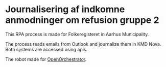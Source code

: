 # Journalisering af indkomne anmodninger om refusion gruppe 2

This RPA process is made for Folkeregisteret in Aarhus Municipality.

The process reads emails from Outlook and journalize them in KMD Nova.
Both systems are accessed using apis.

The robot made for [OpenOrchestrator](https://github.com/itk-dev-rpa/OpenOrchestrator).

